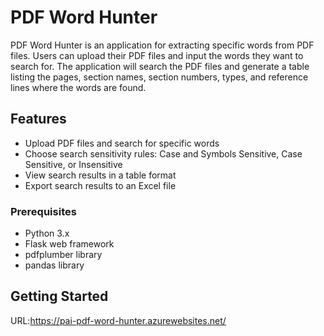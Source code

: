 # PDF Word Hunter

PDF Word Hunter is an application for extracting specific words from PDF files. Users can upload their PDF files and input the words they want to search for. The application will search the PDF files and generate a table listing the pages, section names, section numbers, types, and reference lines where the words are found.

## Features

- Upload PDF files and search for specific words
- Choose search sensitivity rules: Case and Symbols Sensitive, Case Sensitive, or Insensitive
- View search results in a table format
- Export search results to an Excel file

### Prerequisites

- Python 3.x
- Flask web framework
- pdfplumber library
- pandas library

## Getting Started
URL:https://pai-pdf-word-hunter.azurewebsites.net/
